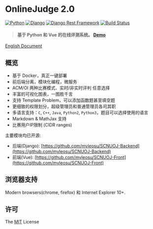 # OnlineJudge 2.0

[![Python](https://img.shields.io/badge/python-3.6.2-blue.svg?style=flat-square)](https://www.python.org/downloads/release/python-362/)
[![Django](https://img.shields.io/badge/django-1.11.4-blue.svg?style=flat-square)](https://www.djangoproject.com/)
[![Django Rest Framework](https://img.shields.io/badge/django_rest_framework-3.4.0-blue.svg?style=flat-square)](http://www.django-rest-framework.org/)
[![Build Status](https://travis-ci.org/QingdaoU/OnlineJudge.svg?branch=master)](https://travis-ci.org/QingdaoU/OnlineJudge)

> #### 基于 Python 和 Vue 的在线评测系统。 [Demo](https://qduoj.com)

[English Document](README.md)

## 概览

+ 基于 Docker，真正一键部署
+ 前后端分离，模块化编程，微服务
+ ACM/OI 两种比赛模式、实时/非实时评判 任意选择
+ 丰富的可视化图表，一图胜千言
+ 支持 Template Problem，可以添加函数题甚至填空题
+ 更细致的权限划分，超级管理员和普通管理员各司其职
+ 多语言支持：`C`, `C++`, `Java`, `Python2`, `Python3`，题目可以选择使用的语言
+ Markdown & MathJax 支持
+ 比赛用户IP限制 (CIDR ranges)

主要模块均已开源:

+ 后端(Django): [https://github.com/myleosu/SCNUOJ-Backend](https://github.com/myleosu/SCNUOJ-Backend)
+ 前端(Vue): [https://github.com/myleosu/SCNUOJ-Front](https://github.com/myleosu/SCNUOJ-Front)


## 浏览器支持

Modern browsers(chrome, firefox) 和 Internet Explorer 10+.

## 许可

The [MIT](http://opensource.org/licenses/MIT) License
